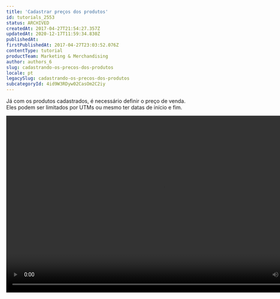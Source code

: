 ```yaml
---
title: 'Cadastrar preços dos produtos'
id: tutorials_2553
status: ARCHIVED
createdAt: 2017-04-27T21:54:27.357Z
updatedAt: 2020-12-17T11:59:34.830Z
publishedAt: 
firstPublishedAt: 2017-04-27T23:03:52.076Z
contentType: tutorial
productTeam: Marketing & Merchandising
author: authors_6
slug: cadastrando-os-precos-dos-produtos
locale: pt
legacySlug: cadastrando-os-precos-dos-produtos
subcategoryId: 4id9W3RDyw02CasOm2C2iy
---
```


Já com os produtos cadastrados, é necessário definir o preço de venda. Eles podem ser limitados por UTMs ou mesmo ter datas de início e fim.

<video class="wp-video-shortcode" id="video-2553-12" width="840" height="473" preload="metadata" controls="controls"><source type="video/mp4" src="//assets.contentful.com/alneenqid6w5/yM9oycRcD6e0weK4I88w2/9162081490b6579d8e4c59c1d558d16d/cadastrando-precos.mp4?_=12" />[//assets.contentful.com/alneenqid6w5/yM9oycRcD6e0weK4I88w2/9162081490b6579d8e4c59c1d558d16d/cadastrando-precos.mp4](https://assets.contentful.com/alneenqid6w5/yM9oycRcD6e0weK4I88w2/9162081490b6579d8e4c59c1d558d16d/cadastrando-precos.mp4 "//assets.contentful.com/alneenqid6w5/yM9oycRcD6e0weK4I88w2/9162081490b6579d8e4c59c1d558d16d/cadastrando-precos.mp4")</video>

